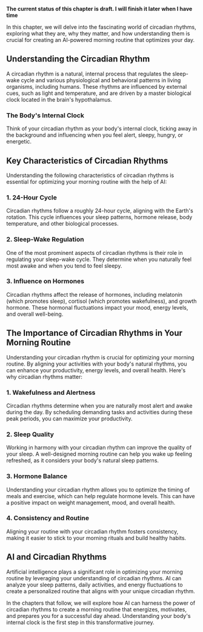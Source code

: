 **The current status of this chapter is draft. I will finish it later when I have time**

In this chapter, we will delve into the fascinating world of circadian rhythms, exploring what they are, why they matter, and how understanding them is crucial for creating an AI-powered morning routine that optimizes your day.

**Understanding the Circadian Rhythm**
--------------------------------------

A circadian rhythm is a natural, internal process that regulates the sleep-wake cycle and various physiological and behavioral patterns in living organisms, including humans. These rhythms are influenced by external cues, such as light and temperature, and are driven by a master biological clock located in the brain's hypothalamus.

### **The Body's Internal Clock**

Think of your circadian rhythm as your body's internal clock, ticking away in the background and influencing when you feel alert, sleepy, hungry, or energetic.

**Key Characteristics of Circadian Rhythms**
--------------------------------------------

Understanding the following characteristics of circadian rhythms is essential for optimizing your morning routine with the help of AI:

### **1. 24-Hour Cycle**

Circadian rhythms follow a roughly 24-hour cycle, aligning with the Earth's rotation. This cycle influences your sleep patterns, hormone release, body temperature, and other biological processes.

### **2. Sleep-Wake Regulation**

One of the most prominent aspects of circadian rhythms is their role in regulating your sleep-wake cycle. They determine when you naturally feel most awake and when you tend to feel sleepy.

### **3. Influence on Hormones**

Circadian rhythms affect the release of hormones, including melatonin (which promotes sleep), cortisol (which promotes wakefulness), and growth hormone. These hormonal fluctuations impact your mood, energy levels, and overall well-being.

**The Importance of Circadian Rhythms in Your Morning Routine**
---------------------------------------------------------------

Understanding your circadian rhythm is crucial for optimizing your morning routine. By aligning your activities with your body's natural rhythms, you can enhance your productivity, energy levels, and overall health. Here's why circadian rhythms matter:

### **1. Wakefulness and Alertness**

Circadian rhythms determine when you are naturally most alert and awake during the day. By scheduling demanding tasks and activities during these peak periods, you can maximize your productivity.

### **2. Sleep Quality**

Working in harmony with your circadian rhythm can improve the quality of your sleep. A well-designed morning routine can help you wake up feeling refreshed, as it considers your body's natural sleep patterns.

### **3. Hormone Balance**

Understanding your circadian rhythm allows you to optimize the timing of meals and exercise, which can help regulate hormone levels. This can have a positive impact on weight management, mood, and overall health.

### **4. Consistency and Routine**

Aligning your routine with your circadian rhythm fosters consistency, making it easier to stick to your morning rituals and build healthy habits.

**AI and Circadian Rhythms**
----------------------------

Artificial intelligence plays a significant role in optimizing your morning routine by leveraging your understanding of circadian rhythms. AI can analyze your sleep patterns, daily activities, and energy fluctuations to create a personalized routine that aligns with your unique circadian rhythm.

In the chapters that follow, we will explore how AI can harness the power of circadian rhythms to create a morning routine that energizes, motivates, and prepares you for a successful day ahead. Understanding your body's internal clock is the first step in this transformative journey.
